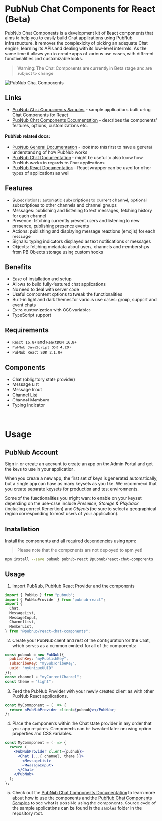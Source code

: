 # PubNub Chat Components for React (Beta)

PubNub Chat Components is a development kit of React components that aims to help you to easily build Chat applications using PubNub infrastructure. It removes the complexicity of picking an adequate Chat engine, learning its APIs and dealing with its low-level internals. As the same time it allows you to create apps of various use cases, with different functionalities and customizable looks.

> Warning: The Chat Components are currently in Beta stage and are subject to change

![PubNub Chat Components](https://i.imgur.com/CydXVNT.png)

## Links

- [PubNub Chat Components Samples](https://pubnub.github.io/react-chat-components/samples) - sample
  applications built using Chat Components for React
- [PubNub Chat Components Documentation](https://pubnub.github.io/react-chat-components/docs) - describes
  the components' features, options, customizations etc.

#### PubNub related docs:

- [PubNub General Documentation](https://www.pubnub.com/docs/platform/home) - look into this first to
  have a general understanding of how PubNub works
- [PubNub Chat Documentation](https://www.pubnub.com/docs/chat/overview) - might be useful to also
  know how PubNub works in regards to Chat applications
- [PubNub React Documentation](https://www.pubnub.com/docs/chat/react/setup) - React wrapper can
  be used for other types of applications as well

## Features

- Subscriptions: automatic subscriptions to current channel, optional subscriptions to other channels and channel groups
- Messages: publishing and listening to text messages, fetching history for each channel
- Presence: fetching currently present users and listening to new presence, publishing presence events
- Actions: publishing and displaying message reactions (emojis) for each message
- Signals: typing indicators displayed as text notifications or messages
- Objects: fetching metadata about users, channels and memberships from PB Objects storage using custom hooks

## Benefits

- Ease of installation and setup
- Allows to build fully-featured chat applications
- No need to deal with server code
- Useful compontent options to tweak the functionalities
- Built-in light and dark themes for various use cases: group, support and event chats
- Extra customization with CSS variables
- TypeScript support

## Requirements

- `React 16.8+` and `ReactDOM 16.8+`
- `PubNub JavaScript SDK 4.29+`
- `PubNub React SDK 2.1.0+`

## Components

- Chat (obligatory state provider)
- Message List
- Message Input
- Channel List
- Channel Members
- Typing Indicator

<br />

# Usage

## PubNub Account

Sign in or create an account to create an app on the Admin Portal and get the keys to use in your
application.

When you create a new app, the first set of keys is generated automatically, but a single app can
have as many keysets as you like. We recommend that you create separate keysets for production and
test environments.

Some of the functionalities you might want to enable on your keyset depending on the use-case
include _Presence_, _Storage & Playback_ (including correct Renention) and _Objects_ (be sure to
select a geographical region corresponding to most users of your application).

## Installation

Install the components and all required dependencies using npm:

> Please note that the components are not deployed to npm yet!

```bash
npm install --save pubnub pubnub-react @pubnub/react-chat-components
```

## Usage

1. Import PubNub, PubNub React Provider and the components

```js
import { PubNub } from "pubnub";
import { PubNubProvider } from "pubnub-react";
import {
  Chat,
  MessageList,
  MessageInput,
  ChannelList,
  MemberList,
} from "@pubnub/react-chat-components";
```

2. Create your PubNub client and rest of the configuration for the Chat, which serves as a
   common context for all of the components:

```jsx
const pubnub = new PubNub({
  publishKey: "myPublishKey",
  subscribeKey: "mySubscribeKey",
  uuid: "myUniqueUUID",
});
const channel = "myCurrentChannel";
const theme = "light";
```

3. Feed the PubNub Provider with your newly created client as with other PubNub React applications.

```jsx
const MyCommponent = () => {
  return <PubNubProvider client={pubnub}></PubNub>;
};
```

4. Place the components within the Chat state provider in any order that your app requires. Components
   can be tweaked later on using option properties and CSS variables.

```jsx
const MyCommponent = () => {
  return (
    <PubNubProvider client={pubnub}>
      <Chat {...{ channel, theme }}>
        <MessageList>
        <MessageInput>
      </Chat>
    </PubNub>
  );
};
```

5. Check out the [PubNub Chat Components Documentation](https://pubnub.github.io/react-chat-components/docs)
   to learn more about how to use the components and the [PubNub Chat Components Samples](https://pubnub.github.io/react-chat-components/samples) to see what is possible using the components. Source code of the sample applications can be found in the `samples` folder in the repository root.
